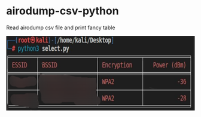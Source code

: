 # airodump-csv-python
Read airodump csv file and print fancy table
<p align="center">
  <img width="700" height="200" src="https://github.com/iBlz/airodump-csv-python/blob/main/Screenshot_1.png">
</p>
